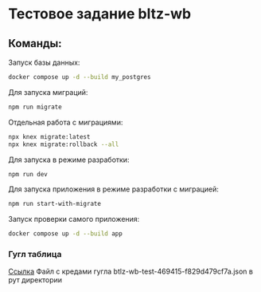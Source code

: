 # Тестовое задание bltz-wb

## Команды:

Запуск базы данных:
```bash
docker compose up -d --build my_postgres
```
Для запуска миграций:
```bash
npm run migrate
```

Отдельная работа с миграциями:
```bash
npx knex migrate:latest
npx knex migrate:rollback --all
```

Для запуска в режиме разработки:
```bash
npm run dev
```

Для запуска приложения в режиме разработки c миграцией:
```bash
npm run start-with-migrate
```

Запуск проверки самого приложения:
```bash
docker compose up -d --build app
```

### Гугл таблица

[Ссылка]([https://www.genome.gov/](https://docs.google.com/spreadsheets/d/1pFLQttagLoGHpp4FWezoV_QvGkjUYGVAzBXEhnoPrzw/edit?usp=sharing))
Файл с кредами гугла btlz-wb-test-469415-f829d479cf7a.json в рут директории
